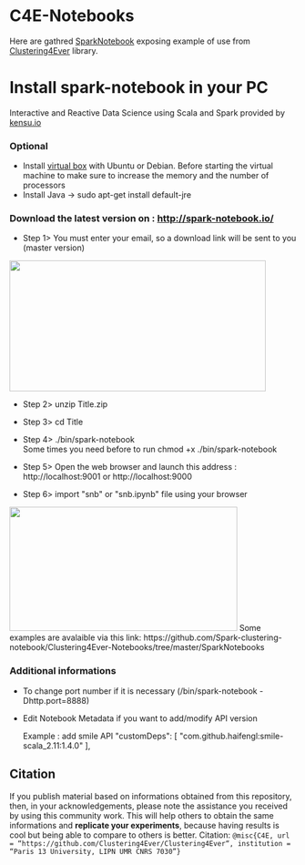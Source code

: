# C4E-Notebooks

Here are gathred [SparkNotebook](https://github.com/spark-notebook/spark-notebook) exposing example of use from [Clustering4Ever](https://github.com/Clustering4Ever/Clustering4Ever) library.

# Install spark-notebook in your PC
Interactive and Reactive Data Science using Scala and Spark provided by [kensu.io](https://www.kensu.io/)

### Optional 
* Install  [virtual box](https://www.virtualbox.org/) with Ubuntu or Debian.
Before starting the virtual machine to make sure to increase the memory and the number of processors
* Install Java  -> sudo apt-get install default-jre

### Download the latest version on : http://spark-notebook.io/
* Step 1>  You must enter your email, so a download link will be sent to you (master version)
<img src="https://82568e45-a-62cb3a1a-s-sites.googlegroups.com/site/lebbah/datatp/sparkSNB.png?attachauth=ANoY7crXLXLAyuINafKX7XT-dD8jwW5bceePcY2jaw1X_3w0meudInyt0oXTj98JkkjvXOyedhO758g5h2jikxU9Vml6UQQPcv5SfW_wANpgKTxO8tfysPGgkk-3sbBuDbHgP87QXtm6l6eafaNglTrCVinCADvkLvI-kt3D-7bMA51LuDuPZRUV6t_p17h-fYMVz2aqIWRHjXxHIIP6sR1qIJIFnBxKlg%3D%3D&attredirects=0" width="450" height="230" border="0">

* Step 2> unzip Title.zip
* Step 3> cd Title
* Step 4> ./bin/spark-notebook    
  Some times you need before to run chmod +x ./bin/spark-notebook

* Step 5> Open the web browser and launch this address : http://localhost:9001
  or
  http://localhost:9000
  
* Step 6> import "snb" or "snb.ipynb" file using your browser 
<img src="https://sites.google.com/site/lebbah/aims-program/openspark.png" width="400" height="218" border="0">
Some examples are avalaible via this link: https://github.com/Spark-clustering-notebook/Clustering4Ever-Notebooks/tree/master/SparkNotebooks 

### Additional informations 
* To change port number if it is necessary
(/bin/spark-notebook -Dhttp.port=8888)
* Edit Notebook Metadata if you want to add/modify API version


    Example :  add smile API 
   "customDeps": [
    "com.github.haifengl:smile-scala_2.11:1.4.0"
  ],

## Citation
If you publish material based on informations obtained from this repository, then, in your acknowledgements, please note the assistance you received by using this community work. This will help others to obtain the same informations and **replicate your experiments**, because having results is cool but being able to compare to others is better.
Citation: `@misc{C4E, url = “https://github.com/Clustering4Ever/Clustering4Ever“, institution = “Paris 13 University, LIPN UMR CNRS 7030”}`
